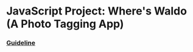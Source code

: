 # JavaScript Project: Where's Waldo (A Photo Tagging App)

### [Guideline](https://www.theodinproject.com/lessons/node-path-javascript-where-s-waldo-a-photo-tagging-app)

